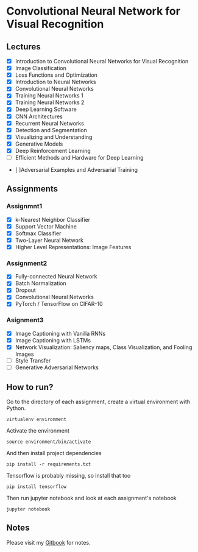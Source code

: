 # Convolutional Neural Network for Visual Recognition
## Lectures
- [x] Introduction to Convolutional Neural Networks for Visual Recognition
- [x] Image Classification
- [x] Loss Functions and Optimization
- [x] Introduction to Neural Networks
- [x] Convolutional Neural Networks
- [x] Training Neural Networks 1
- [x] Training Neural Networks 2
- [x] Deep Learning Software
- [x] CNN Architectures
- [x] Recurrent Neural Networks
- [x] Detection and Segmentation
- [x] Visualizing and Understanding
- [x] Generative Models
- [x] Deep Reinforcement Learning 
- [ ] Efficient Methods and Hardware for Deep Learning
- [ ]Adversarial Examples and Adversarial Training

## Assignments
### Assignmnt1
- [x] k-Nearest Neighbor Classifier
- [x] Support Vector Machine
- [x] Softmax Classifier
- [x] Two-Layer Neural Network
- [x] Higher Level Representations: Image Features

### Assignment2
- [x] Fully-connected Neural Network
- [x] Batch Normalization
- [x] Dropout
- [x] Convolutional Neural Networks
- [x] PyTorch / TensorFlow on CIFAR-10

### Asignment3
- [x] Image Captioning with Vanilla RNNs
- [x] Image Captioning with LSTMs
- [x] Network Visualization: Saliency maps, Class Visualization, and Fooling Images
- [ ] Style Transfer
- [ ] Generative Adversarial Networks

## How to run?
Go to the directory of each assignment, create a virtual environment with Python. 
```
virtualenv environment
```

Activate the environment
```
source environment/bin/activate
```

And then install project dependencies
```
pip install -r requirements.txt
```

Tensorflow is probably missing, so install that too
```
pip install tensorflow
```

Then run jupyter notebook and look at each assignment's notebook
```
jupyter notebook
```

## Notes
Please visit my [Gitbook](https://calvinfeng.gitbooks.io/machine-learning-notebook/content/) for
notes.

